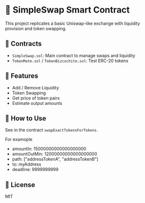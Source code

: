 
# 💱 SimpleSwap Smart Contract

This project replicates a basic Uniswap-like exchange with liquidity provision and token swapping.

## 📁 Contracts

- `SimpleSwap.sol`: Main contract to manage swaps and liquidity
- `TokenMate.sol` / `TokenBizcochito.sol`: Test ERC-20 tokens

## 🔧 Features

- Add / Remove Liquidity
- Token Swapping
- Get price of token pairs
- Estimate output amounts

## 🧪 How to Use

See in the contract `swapExactTokensForTokens`.

For examople

- amountIn:      15000000000000000000      
- amountOutMin:  12000000000000000000         
- path:          ["addressTokenA", "addressTokenB"]
- to:            myAddress 
- deadline:      9999999999

## 📜 License

MIT
